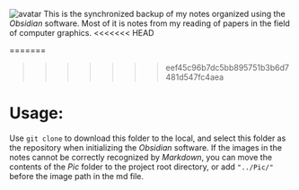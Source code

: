 ![avatar](https://forum-zh.obsidian.md/uploads/default/original/2X/e/e5cee4f899883022e48b8b71843a4c543ecd23aa.svg)
This is the synchronized backup of my notes organized using the *Obsidian* software. Most of it is notes from my reading of papers in the field of computer graphics.
<<<<<<< HEAD

=======
>>>>>>> eef45c96b7dc5bb895751b3b6d7481d547fc4aea
# Usage:
Use `git clone` to download this folder to the local, and select this folder as the repository when initializing the *Obsidian* software.
If the images in the notes cannot be correctly recognized by *Markdown*, you can move the contents of the *Pic* folder to the project root directory, or add `"../Pic/"` before the image path in the md file. 
